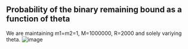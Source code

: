 ## Probability of the binary remaining bound as a function of theta

We are maintaining m1=m2=1, M=1000000, R=2000 and solely variying theta.
![image](https://github.com/user-attachments/assets/e1c371eb-a2cf-4862-b38a-7827356748f9)


